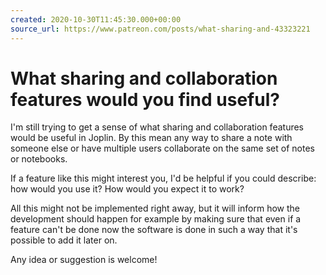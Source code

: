 ```yaml
---
created: 2020-10-30T11:45:30.000+00:00
source_url: https://www.patreon.com/posts/what-sharing-and-43323221
---
```


# What sharing and collaboration features would you find useful?

I'm still trying to get a sense of what sharing and collaboration features would be useful in Joplin. By this mean any way to share a note with someone else or have multiple users collaborate on the same set of notes or notebooks.

If a feature like this might interest you, I'd be helpful if you could describe: how would you use it? How would you expect it to work?

All this might not be implemented right away, but it will inform how the development should happen for example by making sure that even if a feature can't be done now the software is done in such a way that it's possible to add it later on.

Any idea or suggestion is welcome!